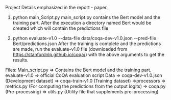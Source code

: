 Project Details emphasized in the report - paper.

1) python main_Script.py
main_script.py contains the Bert model and the training part. After the execution
a directory named Bert would be created which will contain the predictions file

2) python evaluate-v1.0 --data-file data/coqa-dev-v1.0.json --pred-file Bert/predictions.json
After the training is complete and the predictions are made, run the evaluate-v1.0 file 
(downloaded from https://stanfordnlp.github.io/coqa/)
with the above arguments to get the results. 


Files:
Main_script.py => Contains the Bert model and the training part.
evaluate-v1.0  => official CoQA evaluation script
Data
=> coqa-dev-v1.0.json (Development dataset)
=> coqa-train-v1.0 (Training dataset)
=>processors
	=> metrics.py (For computing the predictions from the output logits)
	=> coqa.py (Pre-processing)
	=> utils.py (Utility file that supplements pre-processing)





